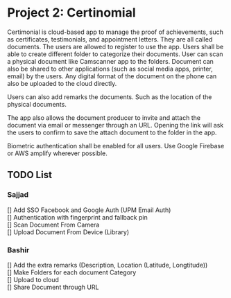 # Project 2: Certinomial 

Certimonial is cloud-based app to manage the proof of achievements, such as certificates, testimonials, and appointment letters. They are all called documents. The users are allowed to register to use the app. Users shall be able to create different folder to categorize their documents. User can scan a physical document like Camscanner app to the folders. Document can also be shared to other applications (such as social media apps, printer, email) by the users. Any digital format of the document on the phone can also be uploaded to the cloud directly. 

Users can also add remarks the documents. Such as the location of the physical documents.

The app also allows the document producer to invite and attach the document via email or messenger through an URL. Opening the link will ask the users to confirm to save the attach document to the folder in the app. 

Biometric authentication shall be enabled for all users. Use Google Firebase or AWS amplify wherever possible. 


## TODO List
### Sajjad 
[] Add SSO Facebook and Google Auth (UPM Email Auth) <br>
[] Authentication with fingerprint and fallback pin <br>
[] Scan Document From Camera <br>
[] Upload Document From Device (Library) <br>

### Bashir
[] Add the extra remarks (Description, Location (Latitude, Longtitude)) <br>
[] Make Folders for each document Category <br>
[] Upload to cloud <br>
[] Share Document through URL <br>
